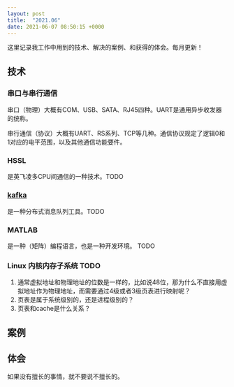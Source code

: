 ```yaml
---
layout: post
title:  "2021.06"
date: 2021-06-07 08:50:15 +0000   
---
```


这里记录我工作中用到的技术、解决的案例、和获得的体会。每月更新！

技术
----

### 串口与串行通信

串口（物理）大概有COM、USB、SATA、RJ45四种。UART是通用异步收发器的统称。

串行通信（协议）大概有UART、RS系列、TCP等几种。通信协议规定了逻辑0和1对应的电平范围，以及其他通信功能要件。

### HSSL

是英飞凌多CPU间通信的一种技术。TODO

### [kafka](https://blog.csdn.net/weixin_45366499/article/details/106943229) 

是一种分布式消息队列工具。TODO

### MATLAB

是一种（矩阵）编程语言，也是一种开发环境。 TODO

### Linux 内核内存子系统 TODO

1. 通常虚拟地址和物理地址的位数是一样的，比如说48位，那为什么不直接用虚拟地址作为物理地址，而需要通过4级或者3级页表进行映射呢？
2. 页表是属于系统级别的，还是进程级别的？
3. 页表和cache是什么关系？

案例
----


体会
----

如果没有擅长的事情，就不要说不擅长的。